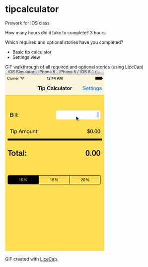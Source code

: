 # tipcalculator
Prework for IOS class

How many hours did it take to complete?
3 hours

Which required and optional stories have you completed?
* Basic tip calculator
* Settings view

GIF walkthrough of all required and optional stories (using LiceCap)
![Video Walkthrough](tipCalculator.gif)

GIF created with [LiceCap](http://www.cockos.com/licecap/).
